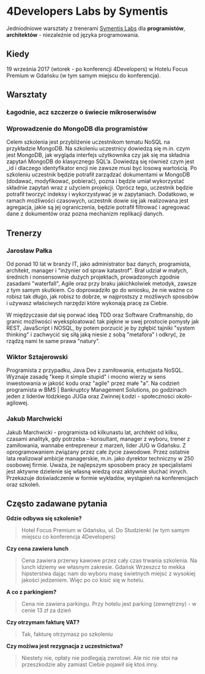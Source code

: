 # 4Developers Labs by Symentis

Jedniodniowe warsztaty z trenerami [Symentis Labs](http://symentis.pl/) dla **programistów**, **architektów** - niezależnie od języka programowania.  

## Kiedy

19 września 2017 (wtorek - po konferencji 4Developers) w Hotelu Focus Premium w Gdańsku (w tym samym miejscu do konferencja). 

## Warsztaty

### Łagodnie, acz szczerze o świecie mikroserwisów

<!-- TODO: opis --> 
<!-- TODO: dodać 5-7 punktów co będzie podczas tego szkolenia --> 

### Wprowadzenie do MongoDB dla programistów

Celem szkolenia jest przybliżenie uczestnikom tematu NoSQL na przykładzie MongoDB. 
Na szkoleniu uczestnicy dowiedzą się m.in. czym jest MongoDB, jak wygląda interfejs użytkownika czy 
jak się ma składnia zapytań MongoDB do klasycznego SQL’a. Dowiedzą się również czym jest \_id i dlaczego 
identyfikator encji nie zawsze musi być losową wartością. Po szkoleniu uczestnik będzie potrafił 
zarządzać dokumentami w MongoDB (dodawać, modyfikować, pobierać), pozna i będzie umiał wykorzystać 
składnie zapytań wraz z użyciem projekcji. Oprócz tego, uczestnik będzie potrafił tworzyć indeksy 
i wykorzystywać je w zapytaniach. Dodatkowo, w ramach możliwości czasowych, uczestnik dowie się 
jak realizowana jest agregacja, jakie są jej ograniczenia, będzie potrafił filtrować i agregować 
dane z dokumentów oraz pozna mechanizm replikacji danych.

<!-- TODO: dodać 5-7 punktów co będzie podczas tego szkolenia --> 

## Trenerzy

### Jarosław Pałka

Od ponad 10 lat w branży IT, jako administrator baz danych, programista, architekt, manager 
i "inżynier od spraw katastrof". Brał udział w małych, średnich i nonsensownie dużych projektach, 
prowadzonych zgodnie zasadami "waterfall", Agile oraz przy braku jakichkolwiek metodyk, zawsze z tym samym skutkiem. 
Co doprowadziło go do wniosku, że nie ważne co robisz tak długo, jak robisz to dobrze, w najprostszy z możliwych sposobów 
i używasz właściwych narzędzi które wykonają pracę za Ciebie. 

W międzyczasie dał się porwać ideą TDD oraz Software Craftmanship, do granic możliwości wyeksploatować tak piękne w swej 
prostocie pomysły jak REST, JavaScript i NOSQL, by potem porzucić je by zgłębić tajniki "system thinking" i 
zachwycić się siłą jaką niesie z sobą "metafora" i odkryć, że rządzą nami te same prawa "natury".  

### Wiktor Sztajerowski

Programista z przypadku, Java Dev z zamiłowania, entuzjasta NoSQL. Wyznaje zasadę "keep it simple stupid" i 
mocno wierzy w sens inwestowania w jakość kodu oraz "agile" przez małe "a". 
Na codzień programista w BMS | Bankruptcy Management Solutions, 
po godzinach jeden z liderów łódzkiego JUGa oraz Zwinnej Łodzi - społeczności około-agilowej. 

### Jakub Marchwicki

Jakub Marchwicki - programista od kilkunastu lat, architekt od kilku, czasami analityk, gdy potrzeba – 
konsultant, manager z wyboru, trener z zamiłowania, wannabe entrepreneur z marzeń, lider JUG w Gdańsku. 
Z oprogramowaniem związany przez całe życie zawodowe. Przez ostatnie lata realizował ambicje managerskie, 
m.in. jako dyrektor techniczny w 250 osobowej firmie. Uważa, że najlepszym sposobem pracy ze specjalistami 
jest aktywne dzielenie się własną wiedzą oraz aktywnie słuchać innych. Przekazuje doświadczenie w formie 
wykładów, wystąpień na konferencjach oraz szkoleń.

## Często zadawane pytania

**Gdzie odbywa się szkolenie?**

> Hotel Focus Premium w Gdańsku, ul. Do Studzienki (w tym samym miejscu co konferencja 4Developers)

<!-- TODO: mapka --> 

**Czy cena zawiera lunch**

> Cena zawiera przerwy kawowe przez cały czas trwania szkolenia. Na lunch idziemy we własnym zakresie. 
> Gdańsk Wrzeszcz to mekka hipsterstwa dając nam do wyboru masę świetnych miejsc z wysokiej jakości jedzeniem.
> Więc po co kisić się w hotelu. 

**A co z parkingiem?**

> Cena nie zawiera parkingu. Przy hotelu jest parking (zewnętrzny) - w cenie 13 zł za dzień

**Czy otrzymam fakturę VAT?**

> Tak, fakturę otrzymasz po szkoleniu

**Czy możiwa jest rezygnacja z uczestnictwa?**

> Niestety nie, opłaty nie podlegają zwrotowi. Ale nic nie stoi na przeszkodzie aby zamiast Ciebie pojawił się ktoś inny.

